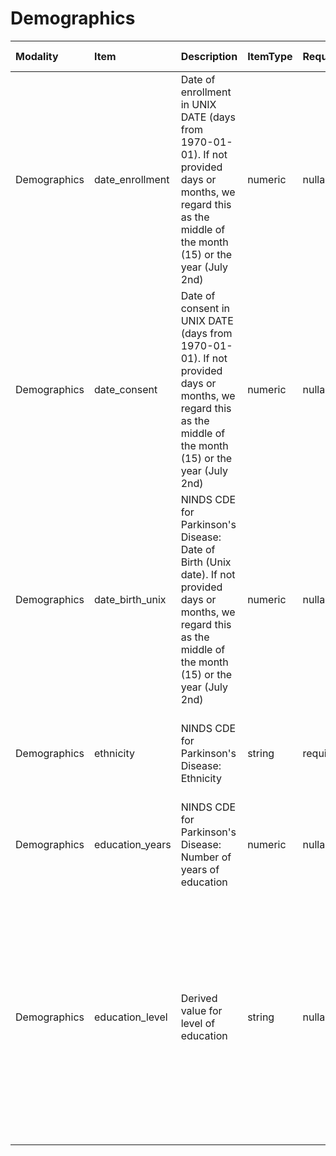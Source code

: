 # Demographics

| Modality     | Item            | Description                                                                                                                                                         | ItemType   | Required   | Values                                                                                                                                                                                       |   Unnamed: 13 |
|:-------------|:----------------|:--------------------------------------------------------------------------------------------------------------------------------------------------------------------|:-----------|:-----------|:---------------------------------------------------------------------------------------------------------------------------------------------------------------------------------------------|--------------:|
| Demographics | date_enrollment | Date of enrollment in UNIX DATE (days from 1970-01-01). If not provided days or months, we regard this as the middle of the month (15) or the year (July 2nd)       | numeric    | nullable   | (y>= -25932 ) & (y<=51535)                                                                                                                                                                   |           nan |
| Demographics | date_consent    | Date of consent in UNIX DATE (days from 1970-01-01). If not provided days or months, we regard this as the middle of the month (15) or the year (July 2nd)          | numeric    | nullable   | (y>= -25932 ) & (y<=51535)                                                                                                                                                                   |           nan |
| Demographics | date_birth_unix | NINDS CDE for Parkinson's Disease: Date of Birth (Unix date). If not provided days or months, we regard this as the middle of the month (15) or the year (July 2nd) | numeric    | nullable   | (y>= -25932 ) & (y<=51535)                                                                                                                                                                   |           nan |
| Demographics | ethnicity       | NINDS CDE for Parkinson's Disease: Ethnicity                                                                                                                        | string     | required   | ["Hispanic or Latino", "Not Hispanic or Latino", "Unknown", "Not Reported"]                                                                                                                  |           nan |
| Demographics | education_years | NINDS CDE for Parkinson's Disease: Number of years of education                                                                                                     | numeric    | nullable   | (y>=0) & (y<=40)                                                                                                                                                                             |           nan |
| Demographics | education_level | Derived value for level of education                                                                                                                                | string     | nullable   | ["<High School", "High School/GED", "Some college without degree", "Associate degree college", "Bachelor's degree", "Master's degree", "Professional or doctoral degree", "Refuse", "Other"] |           nan |